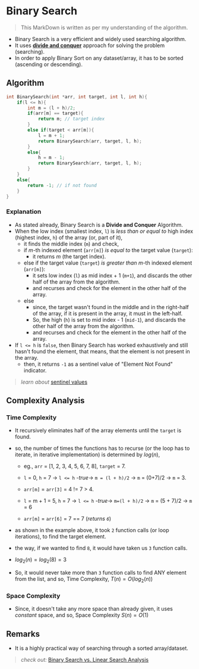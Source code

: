 # Binary Search
> This MarkDown is written as per my understanding of the algorithm.

- Binary Search is a very efficient and widely used searching algorithm.
- It uses [**divide and conquer**](https://www.geeksforgeeks.org/introduction-to-divide-and-conquer-algorithm-data-structure-and-algorithm-tutorials/) approach for solving the problem (searching).
- In order to apply Binary Sort on any dataset/array, it has to be sorted (ascending or descending).

## Algorithm

```c
int BinarySearch(int *arr, int target, int l, int h){
    if(l <= h){
        int m = (l + h)/2;
        if(arr[m] == target){
            return m; // target index
        }
        else if(target < arr[m]){
            l = m + 1;
            return BinarySearch(arr, target, l, h);
        }
        else{
            h = m - 1;
            return BinarySearch(arr, target, l, h);
        }
    }
    else{
        return -1; // if not found
    }
}
```

### Explanation
- As stated already, Binary Search is a **Divide and Conquer** Algorithm.
- When the low index (smallest index, `l`) is _less than or equal to_ high index (highest index, `h`) of the array (or, part of it),
    - it finds the middle index (`m`) and check,
    - if $m$-th indexed element (`arr[m]`) _is equal to_ the target value (`target`):
        - it returns $m$ (the target index).
    - else if the target value (`target`)  _is greater than_ $m$-th indexed element (`arr[m]`):
        - it sets low index (`l`) as mid index + 1 (`m+1`), and discards the other half of the array from the algorithm.
        - and recurses and check for the element in the other half of the array.
    - else
        - since, the target wasn't found in the middle and in the right-half of the array, if it is present in the array, it must in the left-half.
        - So, the high (`h`) is set to mid index - 1 (`mid-1`), and discards the other half of the array from the algorithm.
        - and recurses and check for the element in the other half of the array.
- If `l <= h` is `false`, then Binary Search has worked exhaustively and still hasn't found the element, that means, that the element is not present in the array.
    - then, it returns `-1` as a sentinel value of "Element Not Found" indicator.
> _learn about_ [sentinel values](https://en.wikipedia.org/wiki/Sentinel_value)

## Complexity Analysis
### Time Complexity
-  It recursively eliminates half of the array elements until the `target` is found.
- so, the number of times the functions has to recurse (or the loop has to iterate, in iterative implementation) is determined by $log(n)$,
    - eg., `arr` = [1, 2, 3, 4, 5, 6, 7, 8], `target` = 7.
    
    - `l` = 0, `h` = 7 $\rightarrow$ `l <= h` -$true$-> `m = (l + h)/2` $\rightarrow$ `m` = (0+7)/2 $\rightarrow$ `m` = 3.
    
    - `arr[m]` = `arr[3]` = 4 != 7 > 4.
    
    - `l` = m + 1 = 5, `h` = 7 $\rightarrow$ `l <= h` -$true$-> `m=(l + h)/2` $\rightarrow$ `m` = (5 + 7)/2 $\rightarrow$ `m` = 6

    - `arr[m]` = `arr[6]` = 7 == 7 (_returns `6`_)

- as shown in the example above, it took `2` function calls (or loop iterations), to find the target element.
- the way, if we wanted to find `8`, it would have taken us `3` function calls.

- $log_2{(n)} = log_2{(8)} = 3$
- So, it would never take more than `3` function calls to find ANY element from the list, and so, Time Complexity, $T(n) = O(log_2(n))$

### Space Complexity
- Since, it doesn't take any more space than already given, it uses $constant$ space, and so, Space Complexity $S(n) = O(1)$

## Remarks
- It is a highly practical way of searching through a sorted array/dataset.
> _check out:_ [Binary Search vs. Linear Search Analysis](<../Binary Search vs. Linear Search Analysis/README.md>)